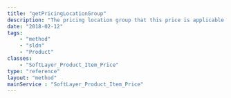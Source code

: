 ```yaml
---
title: "getPricingLocationGroup"
description: "The pricing location group that this price is applicable for. Prices that have a pricing location group will only be available for ordering with the locations specified on the location group."
date: "2018-02-12"
tags:
    - "method"
    - "sldn"
    - "Product"
classes:
    - "SoftLayer_Product_Item_Price"
type: "reference"
layout: "method"
mainService : "SoftLayer_Product_Item_Price"
---
```

